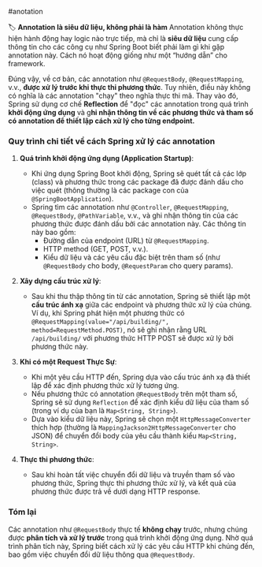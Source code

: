 #anotation

🏷️ **Annotation là siêu dữ liệu, không phải là hàm** Annotation không thực hiện hành động hay logic nào trực tiếp, mà chỉ là **siêu dữ liệu** cung cấp thông tin cho các công cụ như Spring Boot biết phải làm gì khi gặp annotation này. Cách nó hoạt động giống như một “hướng dẫn” cho framework.

Đúng vậy, về cơ bản, các annotation như `@RequestBody`, `@RequestMapping`, v.v., **được xử lý trước khi thực thi phương thức**. Tuy nhiên, điều này không có nghĩa là các annotation "chạy" theo nghĩa thực thi mã. Thay vào đó, Spring sử dụng cơ chế **Reflection** để "đọc" các annotation trong quá trình **khởi động ứng dụng** và g**hi nhận thông tin về các phương thức và tham số có annotation để thiết lập cách xử lý cho từng endpoint.**

### Quy trình chi tiết về cách Spring xử lý các annotation

1. **Quá trình khởi động ứng dụng (Application Startup)**:
    
    - Khi ứng dụng Spring Boot khởi động, Spring sẽ quét tất cả các lớp (class) và phương thức trong các package đã được đánh dấu cho việc quét (thông thường là các package con của `@SpringBootApplication`).
    - Spring tìm các annotation như `@Controller`, `@RequestMapping`, `@RequestBody`, `@PathVariable`, v.v., và ghi nhận thông tin của các phương thức được đánh dấu bởi các annotation này. Các thông tin này bao gồm:
        - Đường dẫn của endpoint (URL) từ `@RequestMapping`.
        - HTTP method (GET, POST, v.v.).
        - Kiểu dữ liệu và các yêu cầu đặc biệt trên tham số (như `@RequestBody` cho body, `@RequestParam` cho query params).
2. **Xây dựng cấu trúc xử lý**:
    
    - Sau khi thu thập thông tin từ các annotation, Spring sẽ thiết lập một **cấu trúc ánh xạ** giữa các endpoint và phương thức xử lý của chúng. Ví dụ, khi Spring phát hiện một phương thức có `@RequestMapping(value="/api/building/", method=RequestMethod.POST)`, nó sẽ ghi nhận rằng URL `/api/building/` với phương thức HTTP POST sẽ được xử lý bởi phương thức này.
3. **Khi có một Request Thực Sự**:
    
    - Khi một yêu cầu HTTP đến, Spring dựa vào cấu trúc ánh xạ đã thiết lập để xác định phương thức xử lý tương ứng.
    - Nếu phương thức có annotation `@RequestBody` trên một tham số, Spring sẽ sử dụng `Reflection` để xác định kiểu dữ liệu của tham số (trong ví dụ của bạn là `Map<String, String>`).
    - Dựa vào kiểu dữ liệu này, Spring sẽ chọn một `HttpMessageConverter` thích hợp (thường là `MappingJackson2HttpMessageConverter` cho JSON) để chuyển đổi body của yêu cầu thành kiểu `Map<String, String>`.
4. **Thực thi phương thức**:
    
    - Sau khi hoàn tất việc chuyển đổi dữ liệu và truyền tham số vào phương thức, Spring thực thi phương thức xử lý, và kết quả của phương thức được trả về dưới dạng HTTP response.

### Tóm lại

Các annotation như `@RequestBody` thực tế **không chạy** trước, nhưng chúng được **phân tích và xử lý trước** trong quá trình khởi động ứng dụng. Nhờ quá trình phân tích này, Spring biết cách xử lý các yêu cầu HTTP khi chúng đến, bao gồm việc chuyển đổi dữ liệu thông qua `@RequestBody`.